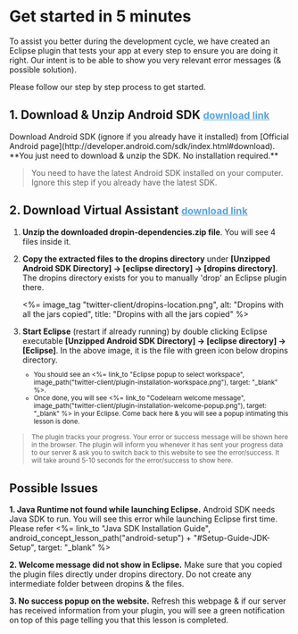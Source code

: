 # Get started in 5 minutes

To assist you better during the development cycle, we have created an Eclipse plugin that tests your app at every step to ensure you are doing it right. Our intent is to be able to show you very relevant error messages (& possible solution).

Please follow our step by step process to get started. 

<h2> 1. Download & Unzip Android SDK <small><a href="http://developer.android.com/sdk/index.html#download", target="_blank", style="color:#57A3E8">download link</a></small></h2>
Download Android SDK (ignore if you already have it installed) from [Official Android page](http://developer.android.com/sdk/index.html#download). **You just need to download & unzip the SDK. No installation required.**

> You need to have the latest Android SDK installed on your computer. Ignore this step if you already have the latest SDK.

<h2> 2. Download Virtual Assistant <small><a href="", target="_blank", style="color:#57A3E8">download link</a></small></h2>
<ol style="text-align:left">
	<li> <strong>Unzip the downloaded dropin-dependencies.zip file</strong>. You will see 4 files inside it.</li>
	<li>
		<p><strong>Copy the extracted files to the dropins directory</strong> under <strong>[Unzipped Android SDK Directory] -> [eclipse directory] -> [dropins directory]</strong>. The dropins directory exists for you to manually 'drop' an Eclipse plugin there.
		<p><%= image_tag "twitter-client/dropins-location.png", alt: "Dropins with all the jars copied", title: "Dropins with all the jars copied" %></p>
		</p>
	</li>
	<li> <strong>Start Eclipse</strong> (restart if already running) by double clicking Eclipse executable <strong>[Unzipped Android SDK Directory] -> [eclipse directory] -> [Eclipse]</strong>. In the above image, it is the file with green icon below dropins directory. 
		<small><ul>
			<li>You should see an <%= link_to "Eclipse popup to select workspace", image_path("twitter-client/plugin-installation-workspace.png"), target: "_blank" %>.</li> 
			<li>Once done, you will see <%= link_to "Codelearn welcome message", image_path("twitter-client/plugin-installation-welcome-popup.png"), target: "_blank" %> in your Eclipse. Come back here & you will see a popup intimating this lesson is done.</li>
		</ul></small>
</ol>

> <small>The plugin tracks your progress. Your error or success message will be shown here in the browser. The plugin will inform you whenever it has sent your progress data to our server & ask you to switch back to this website to see the error/success. It will take around 5-10 seconds for the error/success to show here.</small>

## Possible Issues

**1. Java Runtime not found while launching Eclipse.** Android SDK needs Java SDK to run. You will see this error while launching Eclipse first time. Please refer <%= link_to "Java SDK Installation Guide", android_concept_lesson_path("android-setup") + "#Setup-Guide-JDK-Setup", target: "_blank" %>

**2. Welcome message did not show in Eclipse.** Make sure that you copied the plugin files directly under dropins directory. Do not create any intermediate folder between dropins & the files.

**3. No success popup on the website.** Refresh this webpage & if our server has received information from your plugin, you will see a green notification on top of this page telling you that this lesson is completed.
